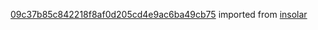 [09c37b85c842218f8af0d205cd4e9ac6ba49cb75](https://github.com/insolar/insolar/commit/09c37b85c842218f8af0d205cd4e9ac6ba49cb75) imported from [insolar](https://github.com/insolar/insolar)
